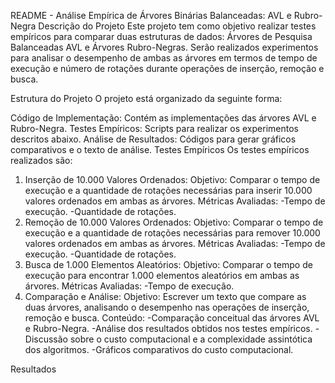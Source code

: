 README - Análise Empírica de Árvores Binárias Balanceadas: AVL e Rubro-Negra
Descrição do Projeto
Este projeto tem como objetivo realizar testes empíricos para comparar duas estruturas de dados: Árvores de Pesquisa Balanceadas AVL e Árvores Rubro-Negras. Serão realizados experimentos para analisar o desempenho de ambas as árvores em termos de tempo de execução e número de rotações durante operações de inserção, remoção e busca.

Estrutura do Projeto
O projeto está organizado da seguinte forma:

Código de Implementação: Contém as implementações das árvores AVL e Rubro-Negra.
Testes Empíricos: Scripts para realizar os experimentos descritos abaixo.
Análise de Resultados: Códigos para gerar gráficos comparativos e o texto de análise.
Testes Empíricos
Os testes empíricos realizados são:

1) Inserção de 10.000 Valores Ordenados:
Objetivo: Comparar o tempo de execução e a quantidade de rotações necessárias para inserir 10.000 valores ordenados em ambas as árvores.
Métricas Avaliadas:
-Tempo de execução.
-Quantidade de rotações.
1) Remoção de 10.000 Valores Ordenados:
Objetivo: Comparar o tempo de execução e a quantidade de rotações necessárias para remover 10.000 valores ordenados em ambas as árvores.
Métricas Avaliadas:
-Tempo de execução.
-Quantidade de rotações.
3) Busca de 1.000 Elementos Aleatórios:
Objetivo: Comparar o tempo de execução para encontrar 1.000 elementos aleatórios em ambas as árvores.
Métricas Avaliadas:
-Tempo de execução.
4) Comparação e Análise:
Objetivo: Escrever um texto que compare as duas árvores, analisando o desempenho nas operações de inserção, remoção e busca.
Conteúdo:
-Comparação conceitual das árvores AVL e Rubro-Negra.
-Análise dos resultados obtidos nos testes empíricos.
-Discussão sobre o custo computacional e a complexidade assintótica dos algoritmos.
-Gráficos comparativos do custo computacional.

Resultados
